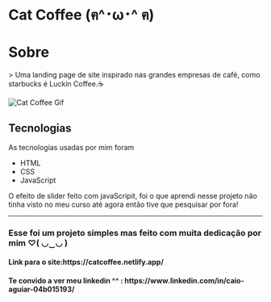 # Cat Coffee (ฅ^･ω･^ ฅ)
  
  
<h1>Sobre</h1>
> Uma landing page de site inspirado nas grandes empresas de café, como starbucks é Luckin Coffee.☕

![Cat Coffee Gif](https://user-images.githubusercontent.com/88971985/139708503-38e608ac-8a77-4348-9d75-3122961636aa.gif)

<h2>Tecnologias</h2>
 <p>As tecnologias usadas por mim foram</p>
  <ul>
  <li>HTML</li>
  <li>CSS</li>
  <li>JavaScript</li>
  </ul>
  
<p>O efeito de slider feito com javaScripit, foi o que aprendi nesse projeto não tinha visto no meu curso até agora então tive que pesquisar por fora!</p>

-------------
<h3>Esse foi um projeto simples mas feito com muita dedicação por mim ♡( ◡‿◡ )</h3>

<h4>Link para o site:https://catcoffee.netlify.app/</h4>

<h4>Te convido a ver meu linkedin ^^ : https://www.linkedin.com/in/caio-aguiar-04b015193/</h4>
